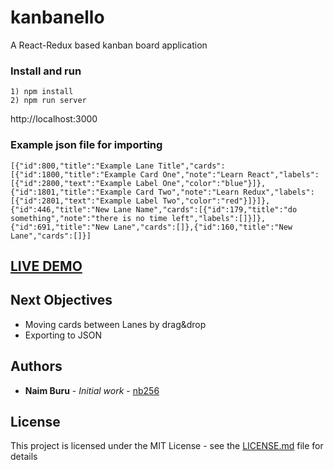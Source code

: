 # kanbanello
A React-Redux based kanban board application

### Install and run
```
1) npm install
2) npm run server
```
http://localhost:3000

### Example json file for importing
```
[{"id":800,"title":"Example Lane Title","cards":[{"id":1800,"title":"Example Card One","note":"Learn React","labels":[{"id":2800,"text":"Example Label One","color":"blue"}]},{"id":1801,"title":"Example Card Two","note":"Learn Redux","labels":[{"id":2801,"text":"Example Label Two","color":"red"}]}]},{"id":446,"title":"New Lane Name","cards":[{"id":179,"title":"do something","note":"there is no time left","labels":[]}]},{"id":691,"title":"New Lane","cards":[]},{"id":160,"title":"New Lane","cards":[]}]
```

## [LIVE DEMO](https://kanbanelloo-4e0ec.firebaseapp.com/)

## Next Objectives
* Moving cards between Lanes by drag&drop
* Exporting to JSON

## Authors

* **Naim Buru** - *Initial work* - [nb256](https://github.com/nb256)

## License

This project is licensed under the MIT License - see the [LICENSE.md](LICENSE.md) file for details
